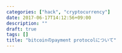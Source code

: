 ```yaml
---
categories: ["hack", "cryptocurrency"]
date: 2017-06-17T14:12:56+09:00
description: ""
draft: true
tags: []
title: "bitcoinのpayment protocolについて"
---
```




